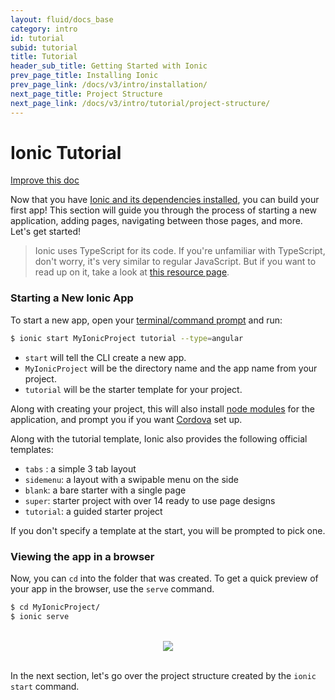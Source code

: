 ```yaml
---
layout: fluid/docs_base
category: intro
id: tutorial
subid: tutorial
title: Tutorial
header_sub_title: Getting Started with Ionic
prev_page_title: Installing Ionic
prev_page_link: /docs/v3/intro/installation/
next_page_title: Project Structure
next_page_link: /docs/v3/intro/tutorial/project-structure/
---
```


# Ionic Tutorial

<a class="improve-v2-docs" href='https://github.com/ionic-team/ionic-legacy-docs/edit/master/content/docs/v3/intro/tutorial/index.md'>
  Improve this doc
</a>

Now that you have [Ionic and its dependencies installed](../installation), you
can build your first app! This section will guide you through the process of
starting a new application, adding pages, navigating between those pages, and
more. Let's get started!

> Ionic uses TypeScript for its code. If you're unfamiliar with TypeScript, don't
> worry, it's very similar to regular JavaScript. But if you want to read up on
> it, take a look at [this resource
> page](https://ionicframework.com/docs/developer-resources/what-is/#typescript).

### Starting a New Ionic App

To start a new app, open your [terminal/command prompt](/docs/developer-resources/what-is/#cli) and run:

```bash
$ ionic start MyIonicProject tutorial --type=angular
```

* `start` will tell the CLI create a new app.
* `MyIonicProject` will be the directory name and the app name from your
  project.
* `tutorial` will be the starter template for your project.

Along with creating your project, this will also install [node
modules](../../developer-resources/what-is/#npm) for the application, and prompt you if
you want [Cordova](../../developer-resources/what-is/#cordova) set up.

Along with the tutorial template, Ionic also provides the following official
templates:

* `tabs` : a simple 3 tab layout
* `sidemenu`: a layout with a swipable menu on the side
* `blank`: a bare starter with a single page
* `super`: starter project with over 14 ready to use page designs
* `tutorial`: a guided starter project

If you don't specify a template at the start, you will be prompted to pick one.

### Viewing the app in a browser

Now, you can `cd` into the folder that was created. To get a quick preview of
your app in the browser, use the `serve` command.

```bash
$ cd MyIonicProject/
$ ionic serve
```

<br/>
<center>
  <img src="/docs/v3/img/tutorial-screen.png" style="max-width: 320px">
</center>
<br/>

In the next section, let's go over the project structure created by the `ionic
start` command.

